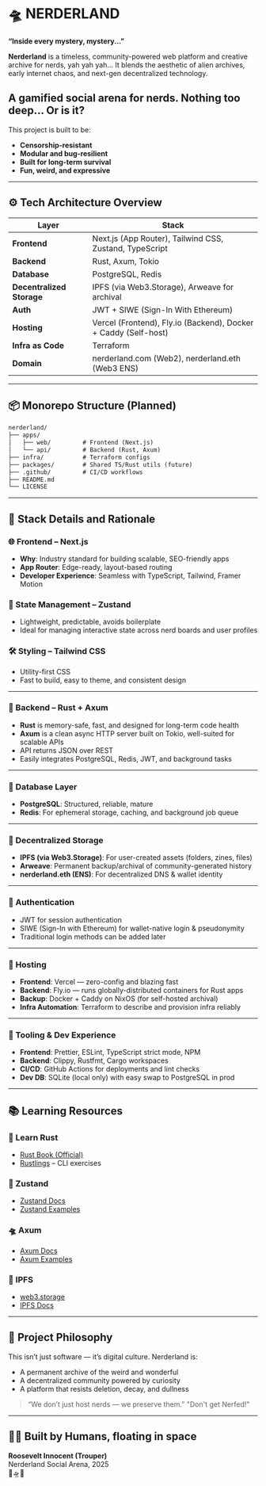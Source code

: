 # 🛸 NERDERLAND

**“Inside every mystery, mystery...”**

**Nerderland** is a timeless, community-powered web platform and creative archive for nerds, yah yah yah... It blends the aesthetic of alien archives, early internet chaos, and next-gen decentralized technology.

## A gamified social arena for nerds. Nothing too deep... Or is it?

This project is built to be:

- **Censorship-resistant**
- **Modular and bug-resilient**
- **Built for long-term survival**
- **Fun, weird, and expressive**

---

## ⚙️ Tech Architecture Overview

| Layer                     | Stack                                                           |
| ------------------------- | --------------------------------------------------------------- |
| **Frontend**              | Next.js (App Router), Tailwind CSS, Zustand, TypeScript         |
| **Backend**               | Rust, Axum, Tokio                                               |
| **Database**              | PostgreSQL, Redis                                               |
| **Decentralized Storage** | IPFS (via Web3.Storage), Arweave for archival                   |
| **Auth**                  | JWT + SIWE (Sign-In With Ethereum)                              |
| **Hosting**               | Vercel (Frontend), Fly.io (Backend), Docker + Caddy (Self-host) |
| **Infra as Code**         | Terraform                                                       |
| **Domain**                | nerderland.com (Web2), nerderland.eth (Web3 ENS)                |

---

## 📦 Monorepo Structure (Planned)

```txt
nerderland/
├── apps/
│   ├── web/         # Frontend (Next.js)
│   └── api/         # Backend (Rust, Axum)
├── infra/           # Terraform configs
├── packages/        # Shared TS/Rust utils (future)
├── .github/         # CI/CD workflows
├── README.md
└── LICENSE


```

---

## 🧱 Stack Details and Rationale

### 🌐 Frontend – Next.js

- **Why**: Industry standard for building scalable, SEO-friendly apps
- **App Router**: Edge-ready, layout-based routing
- **Developer Experience**: Seamless with TypeScript, Tailwind, Framer Motion

### 🧠 State Management – Zustand

- Lightweight, predictable, avoids boilerplate
- Ideal for managing interactive state across nerd boards and user profiles

### 🛠 Styling – Tailwind CSS

- Utility-first CSS
- Fast to build, easy to theme, and consistent design

---

### 🦀 Backend – Rust + Axum

- **Rust** is memory-safe, fast, and designed for long-term code health
- **Axum** is a clean async HTTP server built on Tokio, well-suited for scalable APIs
- API returns JSON over REST
- Easily integrates PostgreSQL, Redis, JWT, and background tasks

---

### 🧬 Database Layer

- **PostgreSQL**: Structured, reliable, mature
- **Redis**: For ephemeral storage, caching, and background job queue

---

### 📡 Decentralized Storage

- **IPFS (via Web3.Storage)**: For user-created assets (folders, zines, files)
- **Arweave**: Permanent backup/archival of community-generated history
- **nerderland.eth (ENS)**: For decentralized DNS & wallet identity

---

### 🔐 Authentication

- JWT for session authentication
- SIWE (Sign-In with Ethereum) for wallet-native login & pseudonymity
- Traditional login methods can be added later

---

### 🚀 Hosting

- **Frontend**: Vercel — zero-config and blazing fast
- **Backend**: Fly.io — runs globally-distributed containers for Rust apps
- **Backup**: Docker + Caddy on NixOS (for self-hosted archival)
- **Infra Automation**: Terraform to describe and provision infra reliably

---

### 🧪 Tooling & Dev Experience

- **Frontend**: Prettier, ESLint, TypeScript strict mode, NPM
- **Backend**: Clippy, Rustfmt, Cargo workspaces
- **CI/CD**: GitHub Actions for deployments and lint checks
- **Dev DB**: SQLite (local only) with easy swap to PostgreSQL in prod

---

## 📚 Learning Resources

### 🦀 Learn Rust

- [Rust Book (Official)](https://doc.rust-lang.org/book/)
- [Rustlings](https://github.com/rust-lang/rustlings) – CLI exercises

### 🧠 Zustand

- [Zustand Docs](https://docs.pmnd.rs/zustand)
- [Zustand Examples](https://github.com/pmndrs/zustand/tree/main/examples)

### 🛸 Axum

- [Axum Docs](https://docs.rs/axum)
- [Axum Examples](https://github.com/tokio-rs/axum/tree/main/examples)

### 📡 IPFS

- [web3.storage](https://web3.storage/)
- [IPFS Docs](https://docs.ipfs.tech/)

---

## 🧭 Project Philosophy

This isn’t just software — it’s digital culture. Nerderland is:

- A permanent archive of the weird and wonderful
- A decentralized community powered by curiosity
- A platform that resists deletion, decay, and dullness

> “We don’t just host nerds — we preserve them.”
> "Don't get Nerfed!"

---

## 👨‍🚀 Built by Humans, floating in space

**Roosevelt Innocent (Trouper)**  
Nerderland Social Arena, 2025  
🧪🛸🧠
